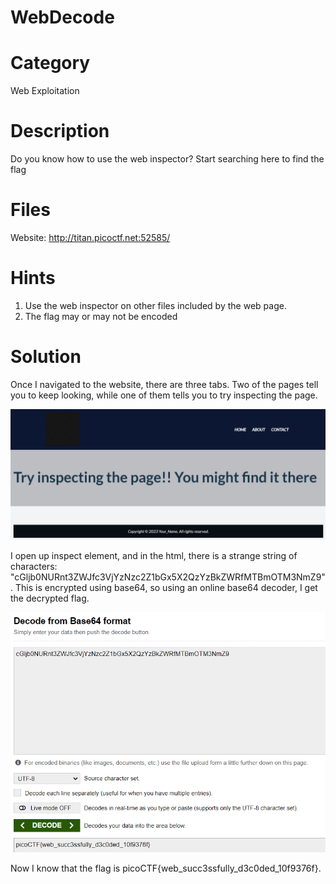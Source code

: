 # WebDecode
# Category
Web Exploitation
# Description
Do you know how to use the web inspector?
Start searching here to find the flag
# Files
Website: http://titan.picoctf.net:52585/
# Hints
1. Use the web inspector on other files included by the web page.
2. The flag may or may not be encoded
# Solution
Once I navigated to the website, there are three tabs. Two of the pages tell you to keep looking, while one of them tells you to try inspecting the page. 

![alt text](image-1.png)

I open up inspect element, and in the html, there is a strange string of characters: "cGljb0NURnt3ZWJfc3VjYzNzc2Z1bGx5X2QzYzBkZWRfMTBmOTM3NmZ9". 
This is encrypted using base64, so using an online base64 decoder, I get the decrypted flag.

![alt text](image.png)

Now I know that the flag is picoCTF{web_succ3ssfully_d3c0ded_10f9376f}.